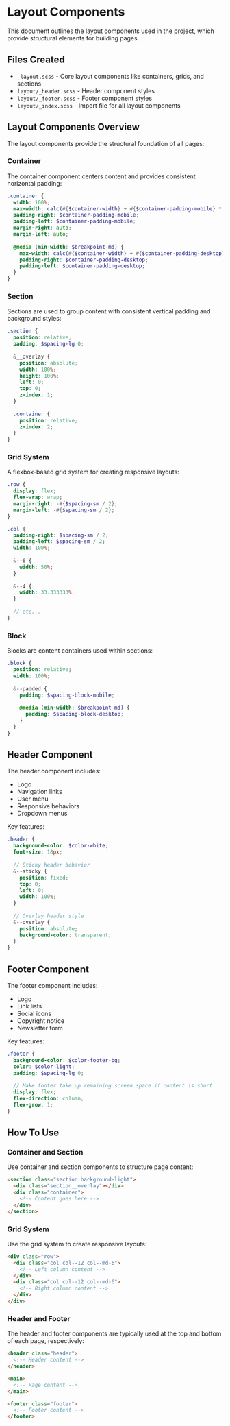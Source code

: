 # Layout Components

This document outlines the layout components used in the project, which provide structural elements for building pages.

## Files Created

- `_layout.scss` - Core layout components like containers, grids, and sections
- `layout/_header.scss` - Header component styles
- `layout/_footer.scss` - Footer component styles
- `layout/_index.scss` - Import file for all layout components

## Layout Components Overview

The layout components provide the structural foundation of all pages:

### Container

The container component centers content and provides consistent horizontal padding:

```scss
.container {
  width: 100%;
  max-width: calc(#{$container-width} + #{$container-padding-mobile} * 2);
  padding-right: $container-padding-mobile;
  padding-left: $container-padding-mobile;
  margin-right: auto;
  margin-left: auto;
  
  @media (min-width: $breakpoint-md) {
    max-width: calc(#{$container-width} + #{$container-padding-desktop} * 2);
    padding-right: $container-padding-desktop;
    padding-left: $container-padding-desktop;
  }
}
```

### Section

Sections are used to group content with consistent vertical padding and background styles:

```scss
.section {
  position: relative;
  padding: $spacing-lg 0;
  
  &__overlay {
    position: absolute;
    width: 100%;
    height: 100%;
    left: 0;
    top: 0;
    z-index: 1;
  }
  
  .container {
    position: relative;
    z-index: 2;
  }
}
```

### Grid System

A flexbox-based grid system for creating responsive layouts:

```scss
.row {
  display: flex;
  flex-wrap: wrap;
  margin-right: -#{$spacing-sm / 2};
  margin-left: -#{$spacing-sm / 2};
}

.col {
  padding-right: $spacing-sm / 2;
  padding-left: $spacing-sm / 2;
  width: 100%;
  
  &--6 {
    width: 50%;
  }
  
  &--4 {
    width: 33.333333%;
  }
  
  // etc...
}
```

### Block

Blocks are content containers used within sections:

```scss
.block {
  position: relative;
  width: 100%;
  
  &--padded {
    padding: $spacing-block-mobile;
    
    @media (min-width: $breakpoint-md) {
      padding: $spacing-block-desktop;
    }
  }
}
```

## Header Component

The header component includes:

- Logo
- Navigation links
- User menu
- Responsive behaviors
- Dropdown menus

Key features:

```scss
.header {
  background-color: $color-white;
  font-size: 18px;
  
  // Sticky header behavior
  &--sticky {
    position: fixed;
    top: 0;
    left: 0;
    width: 100%;
  }
  
  // Overlay header style
  &--overlay {
    position: absolute;
    background-color: transparent;
  }
}
```

## Footer Component

The footer component includes:

- Logo
- Link lists
- Social icons
- Copyright notice
- Newsletter form

Key features:

```scss
.footer {
  background-color: $color-footer-bg;
  color: $color-light;
  padding: $spacing-lg 0;
  
  // Make footer take up remaining screen space if content is short
  display: flex;
  flex-direction: column;
  flex-grow: 1;
}
```

## How To Use

### Container and Section

Use container and section components to structure page content:

```html
<section class="section background-light">
  <div class="section__overlay"></div>
  <div class="container">
    <!-- Content goes here -->
  </div>
</section>
```

### Grid System

Use the grid system to create responsive layouts:

```html
<div class="row">
  <div class="col col--12 col--md-6">
    <!-- Left column content -->
  </div>
  <div class="col col--12 col--md-6">
    <!-- Right column content -->
  </div>
</div>
```

### Header and Footer

The header and footer components are typically used at the top and bottom of each page, respectively:

```html
<header class="header">
  <!-- Header content -->
</header>

<main>
  <!-- Page content -->
</main>

<footer class="footer">
  <!-- Footer content -->
</footer>
```
